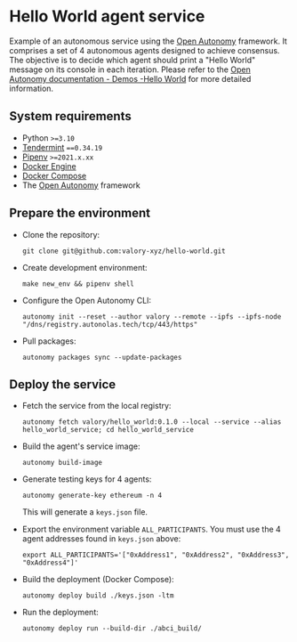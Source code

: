 # Hello World agent service

Example of an autonomous service using the [Open Autonomy](https://docs.autonolas.network/open-autonomy/) framework. It comprises a set of 4 autonomous agents designed to achieve consensus. The objective is to decide which agent should print a "Hello World" message on its console in each iteration. Please refer to the [Open Autonomy documentation - Demos -Hello World](https://docs.autonolas.network/demos/hello-world/) for more detailed information.

## System requirements

- Python `>=3.10`
- [Tendermint](https://docs.tendermint.com/v0.34/introduction/install.html) `==0.34.19`
- [Pipenv](https://pipenv.pypa.io/en/latest/installation/) `>=2021.x.xx`
- [Docker Engine](https://docs.docker.com/engine/install/)
- [Docker Compose](https://docs.docker.com/compose/install/)
- The [Open Autonomy](https://docs.autonolas.network/open-autonomy/guides/set_up/#set-up-the-framework) framework

## Prepare the environment

- Clone the repository:

      git clone git@github.com:valory-xyz/hello-world.git

- Create development environment:

      make new_env && pipenv shell

- Configure the Open Autonomy CLI:

      autonomy init --reset --author valory --remote --ipfs --ipfs-node "/dns/registry.autonolas.tech/tcp/443/https"

- Pull packages:

      autonomy packages sync --update-packages

## Deploy the service

- Fetch the service from the local registry:

      autonomy fetch valory/hello_world:0.1.0 --local --service --alias hello_world_service; cd hello_world_service

- Build the agent's service image:

      autonomy build-image

- Generate testing keys for 4 agents:

      autonomy generate-key ethereum -n 4

  This will generate a `keys.json` file.

- Export the environment variable `ALL_PARTICIPANTS`. You must use the 4 agent addresses found in `keys.json` above:

      export ALL_PARTICIPANTS='["0xAddress1", "0xAddress2", "0xAddress3", "0xAddress4"]'

- Build the deployment (Docker Compose):

      autonomy deploy build ./keys.json -ltm

- Run the deployment:

      autonomy deploy run --build-dir ./abci_build/
